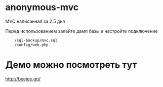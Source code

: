# anonymous-mvc
MVC написанная за 2.5 дня

Перед использованием залейте дамп базы и настройте подключение

```   
    /sql-backup/mvc.sql
    /config/web.php
```
# Демо можно посмотреть тут 
http://beejee.gq/
